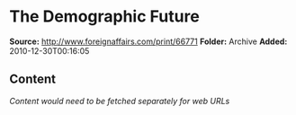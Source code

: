 # The Demographic Future

**Source:** http://www.foreignaffairs.com/print/66771
**Folder:** Archive
**Added:** 2010-12-30T00:16:05




## Content
*Content would need to be fetched separately for web URLs*
